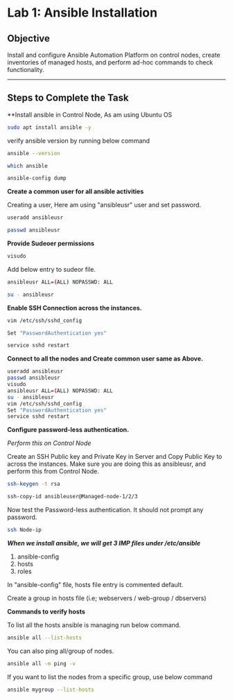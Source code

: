 # Lab 1: Ansible Installation

## Objective
Install and configure Ansible Automation Platform on control nodes, create inventories of managed hosts, and perform ad-hoc commands to check functionality.

---

## Steps to Complete the Task
**Install ansible in Control Node, As am using Ubuntu OS

```bash
sudo apt install ansible -y
```

verify ansible version by running below command

```bash
ansible --version
```

```bash
which ansible
```

```bash
ansible-config dump
```

**Create a common user for all ansible activities**

Creating a user, Here am using "ansibleusr" user and set password.

```bash
useradd ansibleusr
```
```bash
passwd ansibleusr
```

**Provide Sudeoer permissions**
```bash
visudo
```

Add below entry to sudeor file.

```bash
ansibleusr ALL=(ALL) NOPASSWD: ALL
```

```bash
su - ansibleusr
```

**Enable SSH Connection across the instances.**

```bash
vim /etc/ssh/sshd_config
```
```bash
Set "PasswordAuthentication yes"
```

```bash
service sshd restart
```

**Connect to all the nodes and Create common user same as Above.**

```bash
useradd ansibleusr
passwd ansibleusr
visudo
ansibleusr ALL=(ALL) NOPASSWD: ALL
su - ansibleusr
vim /etc/ssh/sshd_config
Set "PasswordAuthentication yes"
service sshd restart
```

**Configure password-less authentication.**

*Perform this on Control Node*

Create an SSH Public key and Private Key in Server and Copy Public Key to across the instances. Make sure you are doing this as ansibleusr, and perform this from Control Node.

```bash
ssh-keygen -t rsa
```

```bash
ssh-copy-id ansibleuser@Managed-node-1/2/3
```

Now test the Password-less authentication. It should not prompt any password.

```bash
ssh Node-ip
```


***When we install ansible, we will get 3 IMP files under /etc/ansible***
1. ansible-config
2. hosts
3. roles

In "ansible-config" file, hosts file entry is commented default.

Create a group in hosts file (i.e; webservers / web-group / dbservers)


**Commands to verify hosts**

To list all the hosts ansible is managing run below command.

```bash
ansible all --list-hosts
```

You can also ping all/group of nodes.

```bash
ansible all -m ping -v
```

If you want to list the nodes from a specific group, use below command

```bash
ansible mygroup --list-hosts
```


